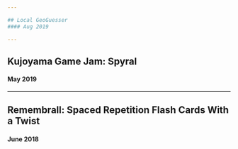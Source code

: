 ```yaml
---

## Local GeoGuesser
#### Aug 2019

---
```


## Kujoyama Game Jam: Spyral
#### May 2019

---

## Remembrall: Spaced Repetition Flash Cards With a Twist
#### June 2018